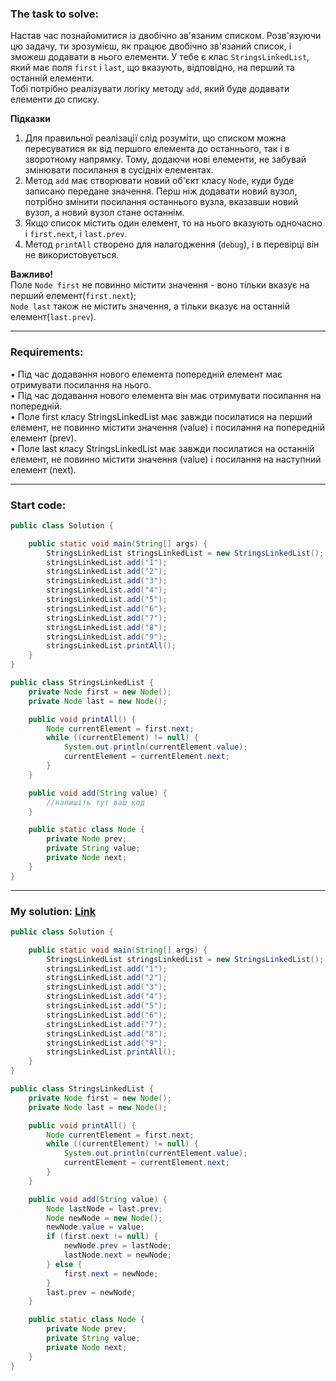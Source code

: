 ### **The task to solve:**  

Настав час познайомитися із двобічно зв'язаним списком. Розв'язуючи цю задачу, ти зрозумієш, як працює двобічно зв'язаний список, і зможеш додавати в нього елементи. У тебе є клас `StringsLinkedList`, який має поля `first` і `last`, що вказують, відповідно, на перший та останній елементи.  
Тобі потрібно реалізувати логіку методу `add`, який буде додавати елементи до списку.

**Підказки**  
1. Для правильної реалізації слід розуміти, що списком можна пересуватися як від першого елемента до останнього, так і в зворотному напрямку. Тому, додаючи нові елементи, не забувай змінювати посилання в сусідніх елементах.  
2. Метод `add` має створювати новий об'єкт класу `Node`, куди буде записано передане значення. Перш ніж додавати новий вузол, потрібно змінити посилання останнього вузла, вказавши новий вузол, а новий вузол стане останнім.  
3. Якщо список містить один елемент, то на нього вказують одночасно і `first.next`, і `last.prev`.  
4. Метод `printAll` створено для налагодження (`debug`), і в перевірці він не використовується.  

**Важливо!**  
Поле `Node first` не повинно містити значення - воно тільки вказує на перший елемент(`first.next`);  
`Node last` також не містить значення, а тільки вказує на останній елемент(`last.prev`).

---

### **Requirements:**  

• Під час додавання нового елемента попередній елемент має отримувати посилання на нього.  
• Під час додавання нового елемента він має отримувати посилання на попередній.  
• Поле first класу StringsLinkedList має завжди посилатися на перший елемент, не повинно містити значення (value) і посилання на попередній елемент (prev).  
• Поле last класу StringsLinkedList має завжди посилатися на останній елемент, не повинно містити значення (value) і посилання на наступний елемент (next).  

---

### **Start code:**  

```java
public class Solution {

    public static void main(String[] args) {
        StringsLinkedList stringsLinkedList = new StringsLinkedList();
        stringsLinkedList.add("1");
        stringsLinkedList.add("2");
        stringsLinkedList.add("3");
        stringsLinkedList.add("4");
        stringsLinkedList.add("5");
        stringsLinkedList.add("6");
        stringsLinkedList.add("7");
        stringsLinkedList.add("8");
        stringsLinkedList.add("9");
        stringsLinkedList.printAll();
    }
}
```

```java
public class StringsLinkedList {
    private Node first = new Node();
    private Node last = new Node();

    public void printAll() {
        Node currentElement = first.next;
        while ((currentElement) != null) {
            System.out.println(currentElement.value);
            currentElement = currentElement.next;
        }
    }

    public void add(String value) {
        //напишіть тут ваш код
    }

    public static class Node {
        private Node prev;
        private String value;
        private Node next;
    }
}
```

---

### **My solution: [Link](./src/)**  

```java
public class Solution {

    public static void main(String[] args) {
        StringsLinkedList stringsLinkedList = new StringsLinkedList();
        stringsLinkedList.add("1");
        stringsLinkedList.add("2");
        stringsLinkedList.add("3");
        stringsLinkedList.add("4");
        stringsLinkedList.add("5");
        stringsLinkedList.add("6");
        stringsLinkedList.add("7");
        stringsLinkedList.add("8");
        stringsLinkedList.add("9");
        stringsLinkedList.printAll();
    }
}
```

```java
public class StringsLinkedList {
    private Node first = new Node();
    private Node last = new Node();

    public void printAll() {
        Node currentElement = first.next;
        while ((currentElement) != null) {
            System.out.println(currentElement.value);
            currentElement = currentElement.next;
        }
    }

    public void add(String value) {
        Node lastNode = last.prev;
        Node newNode = new Node();
        newNode.value = value;
        if (first.next != null) {
            newNode.prev = lastNode;
            lastNode.next = newNode;
        } else {
            first.next = newNode;
        }
        last.prev = newNode;
    }

    public static class Node {
        private Node prev;
        private String value;
        private Node next;
    }
}
```
